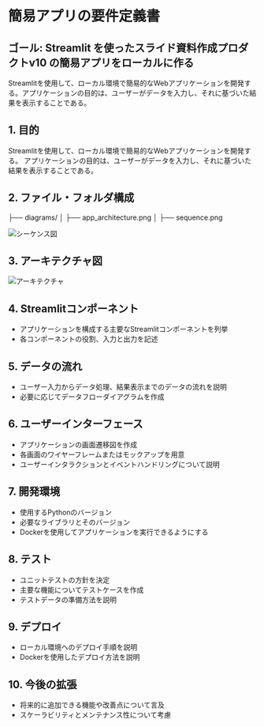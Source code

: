 # 簡易アプリの要件定義書

## ゴール: Streamlit を使ったスライド資料作成プロダクトv10 の簡易アプリをローカルに作る

Streamlitを使用して、ローカル環境で簡易的なWebアプリケーションを開発する。アプリケーションの目的は、ユーザーがデータを入力し、それに基づいた結果を表示することである。

## 1. 目的
Streamlitを使用して、ローカル環境で簡易的なWebアプリケーションを開発する。
アプリケーションの目的は、ユーザーがデータを入力し、それに基づいた結果を表示することである。

## 2. ファイル・フォルダ構成
├── diagrams/
│   ├── app_architecture.png
│   ├── sequence.png

![シーケンス図](diagrams/sequence.png)

## 3. アーキテクチャ図
![アーキテクチャ](diagrams/app_architecture.png)

## 4. Streamlitコンポーネント
- アプリケーションを構成する主要なStreamlitコンポーネントを列挙
- 各コンポーネントの役割、入力と出力を記述

## 5. データの流れ
- ユーザー入力からデータ処理、結果表示までのデータの流れを説明
- 必要に応じてデータフローダイアグラムを作成

## 6. ユーザーインターフェース
- アプリケーションの画面遷移図を作成
- 各画面のワイヤーフレームまたはモックアップを用意
- ユーザーインタラクションとイベントハンドリングについて説明

## 7. 開発環境
- 使用するPythonのバージョン
- 必要なライブラリとそのバージョン
- Dockerを使用してアプリケーションを実行できるようにする

## 8. テスト
- ユニットテストの方針を決定
- 主要な機能についてテストケースを作成
- テストデータの準備方法を説明

## 9. デプロイ
- ローカル環境へのデプロイ手順を説明
- Dockerを使用したデプロイ方法を説明

## 10. 今後の拡張
- 将来的に追加できる機能や改善点について言及
- スケーラビリティとメンテナンス性について考慮